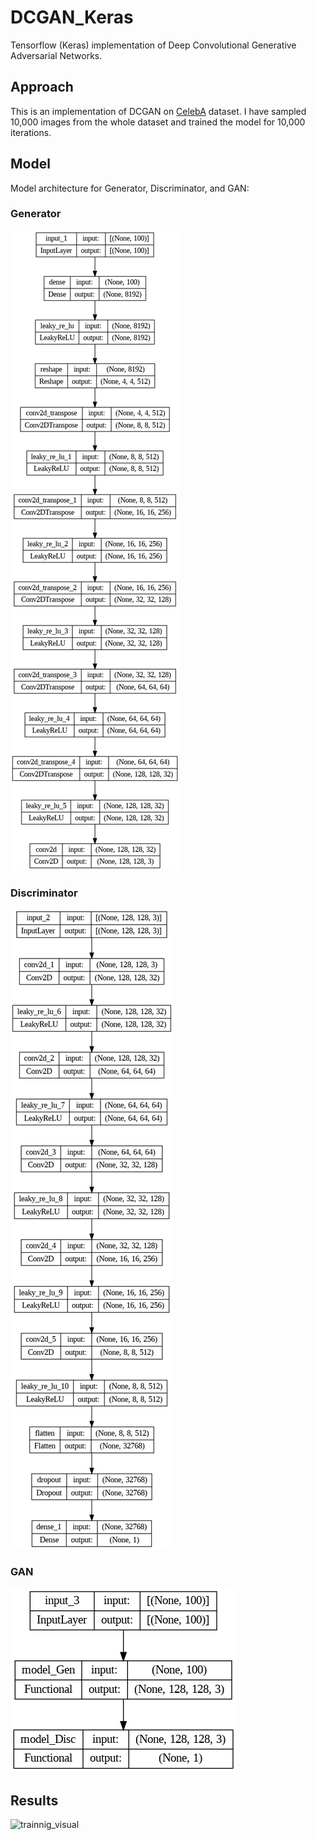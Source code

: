 # DCGAN_Keras
Tensorflow (Keras) implementation of Deep Convolutional Generative Adversarial Networks. 


## Approach
This is an implementation of DCGAN on [CelebA](https://mmlab.ie.cuhk.edu.hk/projects/CelebA.html) dataset. I have sampled 10,000 images from the whole dataset and trained the model for 10,000 iterations. 


## Model
Model architecture for Generator, Discriminator, and GAN:

### Generator
![generator](./generator.png)

### Discriminator
![discriminator](./discriminator.png)

### GAN
![](./gan.png)


## Results
![trainnig_visual](./trainnig_visual.gif)

